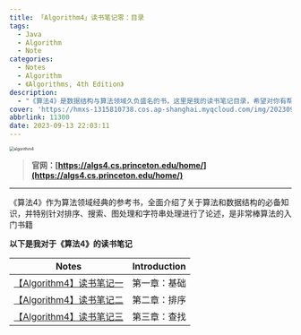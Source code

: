 ```yaml
---
title: 「Algorithm4」读书笔记零：目录
tags:
  - Java
  - Algorithm
  - Note
categories:
  - Notes
  - Algorithm
  - 《Algorithms, 4th Edition》
description:
  - "《算法4》是数据结构与算法领域久负盛名的书，这里是我的读书笔记目录，希望对你有帮助\U0001F60B"
cover: 'https://hmxs-1315810738.cos.ap-shanghai.myqcloud.com/img/202309132308381.png'
abbrlink: 11300
date: 2023-09-13 22:03:11
---
```


<img src="https://hmxs-1315810738.cos.ap-shanghai.myqcloud.com/img/202310081701001.png" alt="algorithm4" style="zoom: 50%;" />

> **官网：[https://algs4.cs.princeton.edu/home/](https://algs4.cs.princeton.edu/home/)**

---

《算法4》作为算法领域经典的参考书，全面介绍了关于算法和数据结构的必备知识，并特别针对排序、搜索、图处理和字符串处理进行了论述，是非常棒算法的入门书籍

**以下是我对于《算法4》的读书笔记**

|                            Notes                            | Introduction |
| :---------------------------------------------------------: | :----------: |
| [【Algorithm4】读书笔记一](https://hmxs.games/posts/11301/) | 第一章：基础 |
| [【Algorithm4】读书笔记二](https://hmxs.games/posts/11302/) | 第二章：排序 |
| [【Algorithm4】读书笔记三](https://hmxs.games/posts/11303/) | 第三章：查找 |